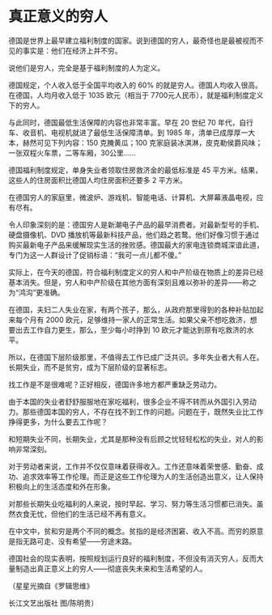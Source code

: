 # 真正意义的穷人

德国是世界上最早建立福利制度的国家。说到德国的穷人，最奇怪也是最被视而不见的事实是：他们在经济上并不穷。 

说他们是穷人，完全是基于福利制度的人为定义。 

德国规定，个人收入低于全国平均收入的 60% 的就是穷人。德国人均收入很高。在德国，人均月收入低于 1035 欧元（相当于 7700元人民币），就是福利制度定义下的穷人。 

与此同时，德国最低生活保障的内容也非常丰富。早在 20 世纪 70 年代，自行车、收音机、电视机就进了最低生活保障清单。到 1985 年，清单已成厚厚一大本，赫然可见下列内容：150 克腌黄瓜；100 克家庭装冰淇淋，皮克勒侯爵风味；一张双程火车票，二等车厢，30公里…… 

德国福利制度规定，单身失业者领取住房救济金的最低标准是 45 平方米。结果，这些人的住房面积比德国人均住房面积还要多 2 平方米。 

在德国穷人的家庭里，微波炉、游戏机、智能电话、计算机、大屏幕液晶电视，应有尽有。 

令人印象深刻的是：德国穷人是新潮电子产品的最早消费者。对最新型号的手机、硬盘摄像机、DVD 播放机等最新科技产品，他们趋之若鹜。他们好像习惯于通过购买最新电子产品来缓解现实生活的挫败感。德国最大的家电连锁商城深谙此道，专门为这一人群设计了促销标语：“我可一点儿都不傻。” 

实际上，在今天的德国，符合福利制度定义的穷人和中产阶级在物质上的差异已经基本消失。但是，穷人和中产阶级在其他方面有深刻且难以弥补的差异——称之为“鸿沟”更准确。 

在德国，夫妇二人失业在家，有两个孩子，那么，从政府那里得到的各种补贴加起来每个月有 2000 欧元，足够维持一家人的正常生活。如果父亲不想吃救济，想要出去工作自力更生，那么，至少每小时挣到 10 欧元才能达到原有吃救济的水平。 

所以，在德国下层阶级那里，不值得去工作已成广泛共识。多年失业者大有人在。长期失业，而不是贫穷，成为下层阶级的显著标志。 

找工作是不是很难呢？正好相反，德国许多地方都严重缺乏劳动力。 

由于本国的失业者舒舒服服地在家吃福利，很多企业不得不转而从外国引入劳动力。那些德国本国的穷人，不存在找不到工作的问题。问题在于，既然失业比工作挣得更多，为什么要去工作呢？ 

和短期失业不同，长期失业，尤其是那种没有后顾之忧轻轻松松的失业，对人的影响非常深刻。 

对于劳动者来说，工作并不仅仅意味着获得收入。工作还意味着荣誉感、勤奋、成功、追求效率等工作伦理。而正是这些工作伦理为人的生活创造出意义，让人保持积极向上的生活态度和外在形象。 

对那些长期失业吃福利的人来说，按时早起、学习、努力等生活习惯都已消失。虽然衣食无忧，但他们的生活已经不再有意义。 

在中文中，贫和穷是两个不同的概念。贫指的是经济困窘、收入不高。而穷的原意是指无路可走、没有希望——穷途末路。 

德国社会的现实表明，按照规划运行良好的福利制度，不但没有消灭穷人，反而大量制造出真正意义上的穷人——彻底丧失未来和生活希望的人。 

（星星光摘自《罗辑思维》 

长江文艺出版社 图/陈明贵）